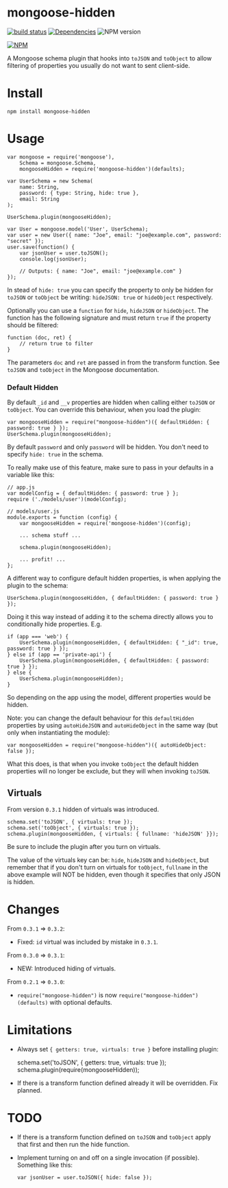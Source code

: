 # mongoose-hidden

[![build status](https://secure.travis-ci.org/mblarsen/mongoose-hidden.png)](http://travis-ci.org/mblarsen/mongoose-hidden) [![Dependencies](https://david-dm.org/mblarsen/mongoose-hidden.png)](https://david-dm.org/mblarsen/mongoose-hidden) ![NPM version](http://img.shields.io/npm/v/mongoose-hidden.svg)


[![NPM](https://nodei.co/npm/mongoose-hidden.png?downloads=true)](https://nodei.co/npm/mongoose-hidden/)

A Mongoose schema plugin that hooks into `toJSON` and `toObject` to allow filtering of properties you usually do not want to sent client-side.

# Install

`npm install mongoose-hidden`

# Usage

    var mongoose = require('mongoose'),
        Schema = mongoose.Schema,
        mongooseHidden = require('mongoose-hidden')(defaults);

    var UserSchema = new Schema(
        name: String,
        password: { type: String, hide: true },
        email: String
    );

    UserSchema.plugin(mongooseHidden);

    var User = mongoose.model('User', UserSchema);
    var user = new User({ name: "Joe", email: "joe@example.com", password: "secret" });
    user.save(function() {
        var jsonUser = user.toJSON();
        console.log(jsonUser);

        // Outputs: { name: "Joe", email: "joe@example.com" }
    });


In stead of `hide: true` you can specify the property to only be hidden for `toJSON` or `toObject` be writing: `hideJSON: true` or `hideObject` respectively.

Optionally you can use a `function` for `hide`, `hideJSON` or `hideObject`. The function has the following signature and must return `true` if
the property should be filtered:

    function (doc, ret) {
        // return true to filter
    }

The parameters `doc` and `ret` are passed in from the transform function. See `toJSON` and `toObject` in the Mongoose documentation.

### Default Hidden

By default `_id` and `__v` properties are hidden when calling either `toJSON` or `toObject`. You can override this behaviour, when you load the plugin:

    var mongooseHidden = require("mongoose-hidden")({ defaultHidden: { password: true } });
    UserSchema.plugin(mongooseHidden);

By default `password` and only `password` will be hidden. You don't need to specify `hide: true` in the schema.

To really make use of this feature, make sure to pass in your defaults in a variable like this:

    // app.js
    var modelConfig = { defaultHidden: { password: true } };
    require ('./models/user')(modelConfig);

    // models/user.js
    module.exports = function (config) {
        var mongooseHidden = require('mongoose-hidden')(config);

        ... schema stuff ...

        schema.plugin(mongooseHidden);

        ... profit! ...
    };

A different way to configure default hidden properties, is when applying the plugin to the schema:

    UserSchema.plugin(mongooseHidden, { defaultHidden: { password: true } });

Doing it this way instead of adding it to the schema directly allows you to conditionally hide properties. E.g.

    if (app === 'web') {
        UserSchema.plugin(mongooseHidden, { defaultHidden: { "_id": true, password: true } });
    } else if (app == 'private-api') {
        UserSchema.plugin(mongooseHidden, { defaultHidden: { password: true } });
    } else {
        UserSchema.plugin(mongooseHidden);
    }

So depending on the app using the model, different properties would be hidden.

Note: you can change the default behaviour for this `defaultHidden` properties by using `autoHideJSON` and `autoHideObject` in the same way (but only when instantiating the module):

    var mongooseHidden = require("mongoose-hidden")({ autoHideObject: false });

What this does, is that when you invoke `toObject` the default hidden properties will no longer be exclude, but they will when invoking `toJSON`.

## Virtuals

From version `0.3.1` hidden of virtuals was introduced.

    schema.set('toJSON', { virtuals: true });
    schema.set('toObject', { virtuals: true });
    schema.plugin(mongooseHidden, { virtuals: { fullname: 'hideJSON' }});

Be sure to include the plugin after you turn on virtuals.

The value of the virtuals key can be: `hide`, `hideJSON` and `hideObject`, but remember that if you don't turn on virtuals for `toObject`, `fullname` in the above example will NOT be hidden, even though it specifies that only JSON is hidden.

# Changes

From `0.3.1` => `0.3.2`:

* Fixed: `id` virtual was included by mistake in `0.3.1`.

From `0.3.0` => `0.3.1`:

* NEW: Introduced hiding of virtuals.

From `0.2.1` => `0.3.0`:

* `require("mongoose-hidden")` is now `require("mongoose-hidden")(defaults)` with optional defaults.

# Limitations

* Always set `{ getters: true, virtuals: true }` before installing plugin:

    schema.set('toJSON', { getters: true, virtuals: true });
    schema.plugin(require(mongooseHidden));
* If there is a transform function defined already it will be overridden. Fix planned.

# TODO

* If there is a transform function defined on `toJSON` and `toObject` apply that first and then run the hide function.
* Implement turning on and off on a single invocation (if possible). Something like this:

    `var jsonUser = user.toJSON({ hide: false });`
